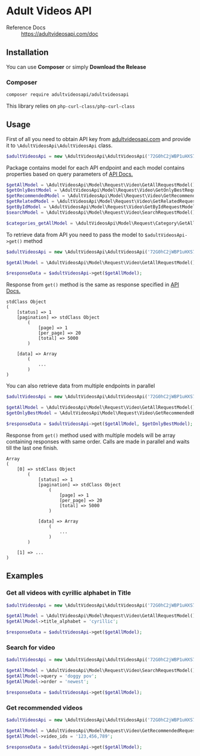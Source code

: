 # Adult Videos API #

<dl>
  <dt>Reference Docs</dt><dd><a href="https://adultvideosapi.com/doc">https://adultvideosapi.com/doc</a></dd>
</dl>

## Installation ##

You can use **Composer** or simply **Download the Release**

### Composer

```sh
composer require adultvideosapi/adultvideosapi
```

This library relies on `php-curl-class/php-curl-class`

## Usage

First of all you need to obtain API key from <a href="https://adultvideosapi.com">adultvideosapi.com</a> and provide it to `\AdultVideosApi\AdultVideosApi` class.

```php
$adultVideosApi = new \AdultVideosApi\AdultVideosApi('72G0hC2jWBP1uHXS747A4CCENOvMuoCP');
```

Package contains model for each API endpoint and each model contains properties based on query parameters of <a href="https://adultvideosapi.com/doc">API Docs.</a>

```php
$getAllModel = \AdultVideosApi\Model\Request\Video\GetAllRequestModel();
$getOnlyBestModel = \AdultVideosApi\Model\Request\Video\GetOnlyBestRequestModel();
$getRecommendedModel = \AdultVideosApi\Model\Request\Video\GetRecommendedRequestModel();
$getRelatedModel = \AdultVideosApi\Model\Request\Video\GetRelatedRequestModel();
$getByIdModel = \AdultVideosApi\Model\Request\Video\GetByIdRequestModel();
$searchModel = \AdultVideosApi\Model\Request\Video\SearchRequestModel();

$categories_getAllModel = \AdultVideosApi\Model\Request\Category\GetAllRequestModel();
```

To retrieve data from API you need to pass the model to `$adultVideosApi->get()` method

```php
$adultVideosApi = new \AdultVideosApi\AdultVideosApi('72G0hC2jWBP1uHXS747A4CCENOvMuoCP');

$getAllModel = \AdultVideosApi\Model\Request\Video\GetAllRequestModel();

$responseData = $adultVideosApi->get($getAllModel);
```

Response from `get()` method is the same as response specified in <a href="https://adultvideosapi.com/doc">API Docs.</a>

```
stdClass Object
(
    [status] => 1
    [pagination] => stdClass Object
        (
            [page] => 1
            [per_page] => 20
            [total] => 5000
        )

    [data] => Array
        (
            ...
        )
)
```

You can also retrieve data from multiple endpoints in parallel

```php
$adultVideosApi = new \AdultVideosApi\AdultVideosApi('72G0hC2jWBP1uHXS747A4CCENOvMuoCP');

$getAllModel = \AdultVideosApi\Model\Request\Video\GetAllRequestModel();
$getOnlyBestModel = \AdultVideosApi\Model\Request\Video\GetRecommendedRequestModel();

$responseData = $adultVideosApi->get($getAllModel, $getOnlyBestModel);
```

Response from `get()` method used with multiple models will be array containing responses with same order. Calls are made in parallel and waits till the last one finish.

```
Array
(
    [0] => stdClass Object
        (
            [status] => 1
            [pagination] => stdClass Object
                (
                    [page] => 1
                    [per_page] => 20
                    [total] => 5000
                )

            [data] => Array
                (
                    ...
                )
        )
        
    [1] => ...
)
```

## Examples

### Get all videos with cyrillic alphabet in Title
```php
$adultVideosApi = new \AdultVideosApi\AdultVideosApi('72G0hC2jWBP1uHXS747A4CCENOvMuoCP');

$getAllModel = \AdultVideosApi\Model\Request\Video\GetAllRequestModel();
$getAllModel->title_alphabet = 'cyrillic';

$responseData = $adultVideosApi->get($getAllModel);
```

### Search for video
```php
$adultVideosApi = new \AdultVideosApi\AdultVideosApi('72G0hC2jWBP1uHXS747A4CCENOvMuoCP');

$getAllModel = \AdultVideosApi\Model\Request\Video\SearchRequestModel();
$getAllModel->query = 'doggy pov';
$getAllModel->order = 'newest';

$responseData = $adultVideosApi->get($getAllModel);
```

### Get recommended videos
```php
$adultVideosApi = new \AdultVideosApi\AdultVideosApi('72G0hC2jWBP1uHXS747A4CCENOvMuoCP');

$getAllModel = \AdultVideosApi\Model\Request\Video\GetRecommendedRequestModel();
$getAllModel->video_ids = '123,456,789';

$responseData = $adultVideosApi->get($getAllModel);
```
